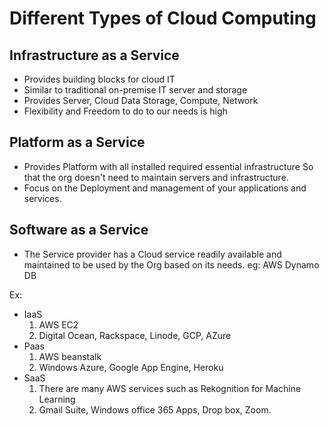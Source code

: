 # Different Types of Cloud Computing

## Infrastructure as a Service
  - Provides building blocks for cloud IT
  - Similar to traditional on-premise IT server and storage
  - Provides Server, Cloud Data Storage, Compute, Network
  - Flexibility and Freedom to do to our needs is high
## Platform as a Service
  - Provides Platform with all installed required essential infrastructure So that the org doesn't need to maintain servers and infrastructure.
  - Focus on the Deployment and management of your applications and services.
## Software as a Service
  - The Service provider has a Cloud service readily available and maintained to be used by the Org based on its needs. eg: AWS Dynamo DB

Ex:
  - IaaS
     1. AWS EC2
     2. Digital Ocean, Rackspace, Linode, GCP, AZure
  - Paas
     1. AWS beanstalk
     2. Windows Azure, Google App Engine, Heroku
  - SaaS
     1. There are many AWS services such as Rekognition for Machine Learning
     2. Gmail Suite, Windows office 365 Apps, Drop box, Zoom.
